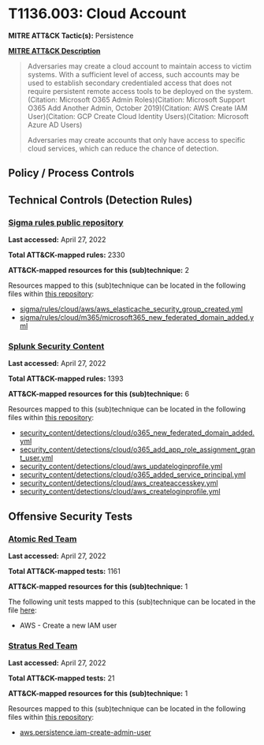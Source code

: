 # T1136.003: Cloud Account
**MITRE ATT&CK Tactic(s):** Persistence

**[MITRE ATT&CK Description](https://attack.mitre.org/techniques/T1136/003)**
<blockquote>Adversaries may create a cloud account to maintain access to victim systems. With a sufficient level of access, such accounts may be used to establish secondary credentialed access that does not require persistent remote access tools to be deployed on the system.(Citation: Microsoft O365 Admin Roles)(Citation: Microsoft Support O365 Add Another Admin, October 2019)(Citation: AWS Create IAM User)(Citation: GCP Create Cloud Identity Users)(Citation: Microsoft Azure AD Users)

Adversaries may create accounts that only have access to specific cloud services, which can reduce the chance of detection.</blockquote>

## Policy / Process Controls
## Technical Controls (Detection Rules)
### [Sigma rules public repository](https://github.com/SigmaHQ/sigma)
**Last accessed:** April 27, 2022

**Total ATT&CK-mapped rules:** 2330

**ATT&CK-mapped resources for this (sub)technique:** 2

Resources mapped to this (sub)technique can be located in the following files within [this repository](https://github.com/SigmaHQ/sigma/tree/master/rules):

* [sigma/rules/cloud/aws/aws_elasticache_security_group_created.yml](https://github.com/SigmaHQ/sigma/blob/master/rules/cloud/aws/aws_elasticache_security_group_created.yml)
* [sigma/rules/cloud/m365/microsoft365_new_federated_domain_added.yml](https://github.com/SigmaHQ/sigma/blob/master/rules/cloud/m365/microsoft365_new_federated_domain_added.yml)

### [Splunk Security Content](https://github.com/splunk/security_content)
**Last accessed:** April 27, 2022

**Total ATT&CK-mapped rules:** 1393

**ATT&CK-mapped resources for this (sub)technique:** 6

Resources mapped to this (sub)technique can be located in the following files within [this repository](https://github.com/splunk/security_content/tree/develop/detections):

* [security_content/detections/cloud/o365_new_federated_domain_added.yml](https://github.com/splunk/security_content/blob/develop/detections/cloud/o365_new_federated_domain_added.yml)
* [security_content/detections/cloud/o365_add_app_role_assignment_grant_user.yml](https://github.com/splunk/security_content/blob/develop/detections/cloud/o365_add_app_role_assignment_grant_user.yml)
* [security_content/detections/cloud/aws_updateloginprofile.yml](https://github.com/splunk/security_content/blob/develop/detections/cloud/aws_updateloginprofile.yml)
* [security_content/detections/cloud/o365_added_service_principal.yml](https://github.com/splunk/security_content/blob/develop/detections/cloud/o365_added_service_principal.yml)
* [security_content/detections/cloud/aws_createaccesskey.yml](https://github.com/splunk/security_content/blob/develop/detections/cloud/aws_createaccesskey.yml)
* [security_content/detections/cloud/aws_createloginprofile.yml](https://github.com/splunk/security_content/blob/develop/detections/cloud/aws_createloginprofile.yml)


## Offensive Security Tests
### [Atomic Red Team](https://github.com/redcanaryco/atomic-red-team)
**Last accessed:** April 27, 2022

**Total ATT&CK-mapped tests:** 1161

**ATT&CK-mapped resources for this (sub)technique:** 1

The following unit tests mapped to this (sub)technique can be located in the file [here](https://github.com/redcanaryco/atomic-red-team/tree/master/atomics/T1136.003/T1136.003.yaml):

* AWS - Create a new IAM user

### [Stratus Red Team](https://github.com/DataDog/stratus-red-team/)
**Last accessed:** April 27, 2022

**Total ATT&CK-mapped tests:** 21

**ATT&CK-mapped resources for this (sub)technique:** 1

Resources mapped to this (sub)technique can be located in the following files within [this repository](https://stratus-red-team.cloud/attack-techniques/):

* [aws.persistence.iam-create-admin-user](https://stratus-red-team.cloud/attack-techniques/aws/aws.persistence.iam-create-admin-user/)

